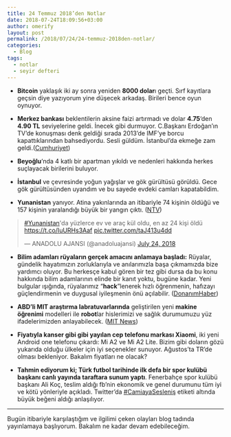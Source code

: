 ```yaml
---
title: 24 Temmuz 2018’den Notlar
date: 2018-07-24T18:09:56+03:00
author: omerify
layout: post
permalink: /2018/07/24/24-temmuz-2018den-notlar/
categories:
  - Blog
tags:
  - notlar
  - seyir defteri
---
```


* **Bitcoin** yaklaşık iki ay sonra yeniden **8000 dolar**ı geçti. Sırf kayıtlara geçsin diye yazıyorum yine düşecek arkadaş. Birileri bence oyun oynuyor.

* **Merkez bankası** beklentilerin aksine faizi artırmadı ve dolar **4.75**‘den **4.90 TL** seviyelerine geldi. İnecek gibi durmuyor. C.Başkanı Erdoğan’ın TV’de konuşması denk geldiği sırada 2013’de IMF’ye borcu kapattıklarından bahsediyordu. Sesli güldüm. İstanbul’da ekmeğe zam geldi.(<a href="http://www.cumhuriyet.com.tr/haber/turkiye/1035460/istanbul_da_ekmege_buyuk_zam_.html" target="_blank" rel="noreferrer noopener nofollow">Cumhuriyet</a>)

* **Beyoğlu**‘nda 4 katlı bir apartman yıkıldı ve nedenleri hakkında herkes suçlayacak birilerini buluyor.

* **İstanbul** ve çevresinde yoğun yağışlar ve gök gürültüsü görüldü. Gece gök gürültüsünden uyandım ve bu sayede evdeki camları kapatabildim.
  
* **Yunanistan** yanıyor. Atina yakınlarında an itibariyle 74 kişinin öldüğü ve 157 kişinin yaralandığı büyük bir yangın çıktı. (<a href="https://www.ntv.com.tr/galeri/dunya/yunanistandaki-orman-yangininda-olu-sayisi-74e-yukseldi,U6pMoM-_nU2lBc6Usu3vBA" target="_blank" rel="noreferrer noopener nofollow">NTV</a>)

<blockquote class="twitter-tweet"><p lang="tr" dir="ltr"><a href="https://twitter.com/hashtag/Yunanistan?src=hash&amp;ref_src=twsrc%5Etfw">#Yunanistan</a>&#39;da yüzlerce ev ve araç kül oldu, en az 24 kişi öldü <a href="https://t.co/IuURHs3Aaf">https://t.co/IuURHs3Aaf</a> <a href="https://t.co/taJ413u4dd">pic.twitter.com/taJ413u4dd</a></p>&mdash; ANADOLU AJANSI (@anadoluajansi) <a href="https://twitter.com/anadoluajansi/status/1021642716827070464?ref_src=twsrc%5Etfw">July 24, 2018</a></blockquote> <script async src="https://platform.twitter.com/widgets.js" charset="utf-8"></script>

* **Bilim adamları rüyaların gerçek amacını anlamaya başladı:** Rüyalar, gündelik hayatımızın zorluklarıyla ve anılarımızla başa çıkmamızda bize yardımcı oluyor. Bu herkesçe kabul gören bir tez gibi dursa da bu konu hakkında bilim adamlarının elinde bir kanıt yoktu, bugüne kadar. Yeni bulgular ışığında, rüyalarımız “**hack**”lenerek hızlı öğrenmenin, hafızayı güçlendirmenin ve duygusal iyileşmenin önü açılabilir. (<a href="https://www.donanimhaber.com/diger-bilim-ve-teknoloji/haberleri/Bilim-adamlari-ruyalarin-gercek-amacini-anlamaya-basladi.htm" target="_blank" rel="noreferrer noopener nofollow">DonanımHaber</a>)

* **ABD’li MIT araştırma labratuvarlarında** geliştirilen yeni **makine öğrenimi** modelleri ile **robot**lar hislerimizi ve sağlık durumumuzu yüz ifadelerimizden anlayabilecek. (<a href="http://news.mit.edu/2018/helping-computers-perceive-human-emotions-0724" target="_blank" rel="noreferrer noopener nofollow">MIT News</a>)

* **Fiyatıyla kanser gibi gibi yayılan cep telefonu markası Xiaomi**, iki yeni Android one telefonu çıkardı: Mi A2 ve Mi A2 Lite. Bizim gibi doların gözü yukarıda olduğu ülkeler için iyi seçenekler sunuyor. Ağustos’ta TR’de olması bekleniyor. Bakalım fiyatları ne olacak?

* **Tahmin ediyorum ki; Türk futbol tarihinde ilk defa bir spor kulübü başkanı canlı yayında taraftara sunum yaptı**. Fenerbahçe spor kulübü başkanı Ali Koç, teslim aldığı fb’nin ekonomik ve genel durumunu tüm iyi ve kötü yönleriyle açıkladı. Twitter’da <a href="https://twitter.com/hashtag/CamiayaSesleni%C5%9F" target="_blank" rel="noreferrer noopener nofollow">#CamiayaSesleniş</a> etiketi altında büyük beğeni aldığı anlaşılıyor.

<hr />

Bugün itibariyle karşılaştığım ve ilgilimi çeken olayları blog tadında yayınlamaya başlıyorum. Bakalım ne kadar devam edebileceğim.